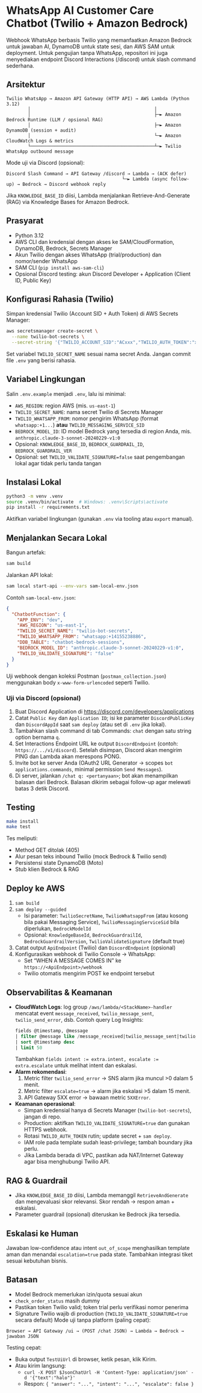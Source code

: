 # WhatsApp AI Customer Care Chatbot (Twilio + Amazon Bedrock)

Webhook WhatsApp berbasis Twilio yang memanfaatkan Amazon Bedrock untuk jawaban AI, DynamoDB untuk state sesi, dan AWS SAM untuk deployment. Untuk pengujian tanpa WhatsApp, repositori ini juga menyediakan endpoint Discord Interactions (/discord) untuk slash command sederhana.

## Arsitektur

```
Twilio WhatsApp → Amazon API Gateway (HTTP API) → AWS Lambda (Python 3.12)
        │                                              │
        │                                              ├─► Amazon Bedrock Runtime (LLM / opsional RAG)
        │                                              ├─► Amazon DynamoDB (session + audit)
        │                                              └─► Amazon CloudWatch Logs & metrics
        └──────────────────────────────────────────────┴─► Twilio WhatsApp outbound message
```

Mode uji via Discord (opsional):

```
Discord Slash Command → API Gateway /discord → Lambda → (ACK defer)
                                           └─► Lambda (async follow-up) → Bedrock → Discord webhook reply
```

Jika `KNOWLEDGE_BASE_ID` diisi, Lambda menjalankan Retrieve-And-Generate (RAG) via Knowledge Bases for Amazon Bedrock.

## Prasyarat

- Python 3.12
- AWS CLI dan kredensial dengan akses ke SAM/CloudFormation, DynamoDB, Bedrock, Secrets Manager
- Akun Twilio dengan akses WhatsApp (trial/production) dan nomor/sender WhatsApp
- SAM CLI (`pip install aws-sam-cli`)
 - Opsional Discord testing: akun Discord Developer + Application (Client ID, Public Key)

## Konfigurasi Rahasia (Twilio)

Simpan kredensial Twilio (Account SID + Auth Token) di AWS Secrets Manager:

```bash
aws secretsmanager create-secret \
  --name twilio-bot-secrets \
  --secret-string '{"TWILIO_ACCOUNT_SID":"ACxxx","TWILIO_AUTH_TOKEN":"xxx"}'
```

Set variabel `TWILIO_SECRET_NAME` sesuai nama secret Anda. Jangan commit file `.env` yang berisi rahasia.

## Variabel Lingkungan

Salin `.env.example` menjadi `.env`, lalu isi minimal:

- `AWS_REGION`: region AWS (mis. `us-east-1`)
- `TWILIO_SECRET_NAME`: nama secret Twilio di Secrets Manager
- `TWILIO_WHATSAPP_FROM`: nomor pengirim WhatsApp (format `whatsapp:+1...`) **atau** `TWILIO_MESSAGING_SERVICE_SID`
- `BEDROCK_MODEL_ID`: ID model Bedrock yang tersedia di region Anda, mis. `anthropic.claude-3-sonnet-20240229-v1:0`
- Opsional: `KNOWLEDGE_BASE_ID`, `BEDROCK_GUARDRAIL_ID`, `BEDROCK_GUARDRAIL_VER`
- Opsional: set `TWILIO_VALIDATE_SIGNATURE=false` saat pengembangan lokal agar tidak perlu tanda tangan

## Instalasi Lokal

```bash
python3 -m venv .venv
source .venv/bin/activate  # Windows: .venv\Scripts\activate
pip install -r requirements.txt
```

Aktifkan variabel lingkungan (gunakan `.env` via tooling atau `export` manual).

## Menjalankan Secara Lokal

Bangun artefak:

```bash
sam build
```

Jalankan API lokal:

```bash
sam local start-api --env-vars sam-local-env.json
```

Contoh `sam-local-env.json`:

```json
{
  "ChatbotFunction": {
    "APP_ENV": "dev",
    "AWS_REGION": "us-east-1",
    "TWILIO_SECRET_NAME": "twilio-bot-secrets",
    "TWILIO_WHATSAPP_FROM": "whatsapp:+14155238886",
    "DDB_TABLE": "chatbot-bedrock-sessions",
    "BEDROCK_MODEL_ID": "anthropic.claude-3-sonnet-20240229-v1:0",
    "TWILIO_VALIDATE_SIGNATURE": "false"
  }
}
```

Uji webhook dengan koleksi Postman (`postman_collection.json`) menggunakan body `x-www-form-urlencoded` seperti Twilio.

### Uji via Discord (opsional)

1. Buat Discord Application di https://discord.com/developers/applications
2. Catat `Public Key` dan `Application ID`; isi ke parameter `DiscordPublicKey` dan `DiscordAppId` saat `sam deploy` (atau set di `.env` jika lokal).
3. Tambahkan slash command di tab Commands: `chat` dengan satu string option bernama `q`.
4. Set Interactions Endpoint URL ke output `DiscordEndpoint` (contoh: `https://.../v1/discord`). Setelah disimpan, Discord akan mengirim PING dan Lambda akan merespons PONG.
5. Invite bot ke server Anda (OAuth2 URL Generator → scopes `bot applications.commands`, minimal permission `Send Messages`).
6. Di server, jalankan `/chat q: <pertanyaan>`; bot akan menampilkan balasan dari Bedrock. Balasan dikirim sebagai follow-up agar melewati batas 3 detik Discord.

## Testing

```bash
make install
make test
```

Tes meliputi:

- Method GET ditolak (405)
- Alur pesan teks inbound Twilio (mock Bedrock & Twilio send)
- Persistensi state DynamoDB (Moto)
- Stub klien Bedrock & RAG

## Deploy ke AWS

1. `sam build`
2. `sam deploy --guided`
   - Isi parameter: `TwilioSecretName`, `TwilioWhatsappFrom` (atau kosong bila pakai Messaging Service), `TwilioMessagingServiceSid` bila diperlukan, `BedrockModelId`
   - Opsional: `KnowledgeBaseId`, `BedrockGuardrailId`, `BedrockGuardrailVersion`, `TwilioValidateSignature` (default true)
3. Catat output `ApiEndpoint` (Twilio) dan `DiscordEndpoint` (opsional)
4. Konfigurasikan webhook di Twilio Console → WhatsApp:
   - Set “WHEN A MESSAGE COMES IN” ke `https://<ApiEndpoint>/webhook`
   - Twilio otomatis mengirim POST ke endpoint tersebut

## Observabilitas & Keamanan

- **CloudWatch Logs**: log group `/aws/lambda/<StackName>-handler` mencatat event `message_received`, `twilio_message_sent`, `twilio_send_error`, dsb. Contoh query Log Insights:
  ```sql
  fields @timestamp, @message
  | filter @message like /message_received|twilio_message_sent|twilio_send_error/
  | sort @timestamp desc
  | limit 50
  ```
  Tambahkan `fields intent := extra.intent, escalate := extra.escalate` untuk melihat intent dan eskalasi.
- **Alarm rekomendasi**:
  1. Metric filter `twilio_send_error` → SNS alarm jika muncul >0 dalam 5 menit.
  2. Metric filter `escalate=true` → alarm jika eskalasi >5 dalam 15 menit.
  3. API Gateway 5XX error → bawaan metric `5XXError`.
- **Keamanan operasional**:
  - Simpan kredensial hanya di Secrets Manager (`twilio-bot-secrets`), jangan di repo.
  - Production: aktifkan `TWILIO_VALIDATE_SIGNATURE=true` dan gunakan HTTPS webhook.
  - Rotasi `TWILIO_AUTH_TOKEN` rutin; update secret + `sam deploy`.
  - IAM role pada template sudah least-privilege; tambah boundary jika perlu.
  - Jika Lambda berada di VPC, pastikan ada NAT/Internet Gateway agar bisa menghubungi Twilio API.

## RAG & Guardrail

- Jika `KNOWLEDGE_BASE_ID` diisi, Lambda memanggil `RetrieveAndGenerate` dan mengevaluasi skor relevansi. Skor rendah → respon aman + eskalasi.
- Parameter guardrail (opsional) diteruskan ke Bedrock jika tersedia.

## Eskalasi ke Human

Jawaban low-confidence atau intent `out_of_scope` menghasilkan template aman dan menandai `escalation=true` pada state. Tambahkan integrasi tiket sesuai kebutuhan bisnis.

## Batasan

- Model Bedrock memerlukan izin/quota sesuai akun
- `check_order_status` masih dummy
- Pastikan token Twilio valid; token trial perlu verifikasi nomor penerima
- Signature Twilio wajib di production (`TWILIO_VALIDATE_SIGNATURE=true` secara default)
Mode uji tanpa platform (paling cepat):

```
Browser → API Gateway /ui → (POST /chat JSON) → Lambda → Bedrock → jawaban JSON
```

Testing cepat:
- Buka output `TestUiUrl` di browser, ketik pesan, klik Kirim.
- Atau kirim langsung:
  - `curl -X POST $JsonChatUrl -H 'Content-Type: application/json' -d '{"text":"halo"}'`
  - Respon: `{ "answer": "...", "intent": "...", "escalate": false }`
